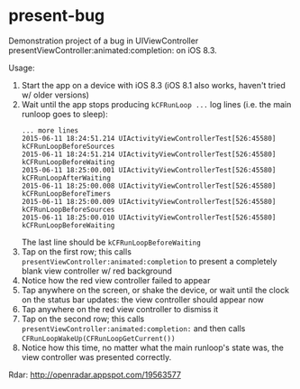 # present-bug
Demonstration project of a bug in UIViewController presentViewController:animated:completion: on iOS 8.3. 

Usage:

1. Start the app on a device with iOS 8.3 (iOS 8.1 also works, haven't tried w/ older versions)
2. Wait until the app stops producing `kCFRunLoop ...` log lines (i.e. the main runloop goes to sleep):
   ```objc
   ... more lines
   2015-06-11 18:24:51.214 UIActivityViewControllerTest[526:45580] kCFRunLoopBeforeSources
   2015-06-11 18:24:51.214 UIActivityViewControllerTest[526:45580] kCFRunLoopBeforeWaiting
   2015-06-11 18:25:00.001 UIActivityViewControllerTest[526:45580] kCFRunLoopAfterWaiting
   2015-06-11 18:25:00.008 UIActivityViewControllerTest[526:45580] kCFRunLoopBeforeTimers
   2015-06-11 18:25:00.009 UIActivityViewControllerTest[526:45580] kCFRunLoopBeforeSources
   2015-06-11 18:25:00.010 UIActivityViewControllerTest[526:45580] kCFRunLoopBeforeWaiting
   ```
   The last line should be `kCFRunLoopBeforeWaiting`
3. Tap on the first row; this calls `presentViewController:animated:completion` to present a completely blank view controller w/ red background
4. Notice how the red view controller failed to appear
5. Tap anywhere on the screen, or shake the device, or wait until the clock on the status bar updates: the view controller should appear now
6. Tap anywhere on the red view controller to dismiss it
7. Tap on the second row; this calls `presentViewController:animated:completion:` and then calls `CFRunLoopWakeUp(CFRunLoopGetCurrent())`
8. Notice how this time, no matter what the main runloop's state was, the view controller was presented correctly. 

Rdar: http://openradar.appspot.com/19563577
